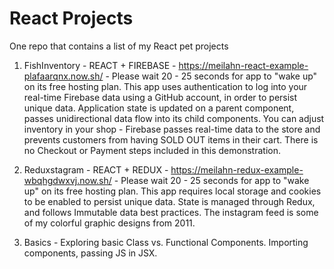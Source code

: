 # React Projects
One repo that contains a list of my React pet projects

1. FishInventory - REACT + FIREBASE - https://meilahn-react-example-plafaarqnx.now.sh/ - Please wait 20 - 25 seconds for app to "wake up" on its free hosting plan. This app uses authentication to log into your real-time Firebase data using a GitHub account, in order to persist unique data. Application state is updated on a parent component, passes unidirectional data flow into its child components. You can adjust inventory in your shop - Firebase passes real-time data to the store and prevents customers from having SOLD OUT items in their cart. There is no Checkout or Payment steps included in this demonstration.

2. Reduxstagram - REACT + REDUX - https://meilahn-redux-example-wbqhgdwxvj.now.sh/ - Please wait 20 - 25 seconds for app to "wake up" on its free hosting plan. This app requires local storage and cookies to be enabled to persist unique data. State is managed through Redux, and follows Immutable data best practices. The instagram feed is some of my colorful graphic designs from 2011.

3. Basics - Exploring basic Class vs. Functional Components. Importing components, passing JS in JSX.
